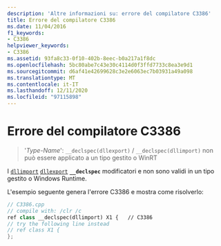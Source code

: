 ```yaml
---
description: 'Altre informazioni su: errore del compilatore C3386'
title: Errore del compilatore C3386
ms.date: 11/04/2016
f1_keywords:
- C3386
helpviewer_keywords:
- C3386
ms.assetid: 93fa8c33-0f10-402b-8eec-b0a217a1f8dc
ms.openlocfilehash: 5bc80abe7c43e30c4114d0f3ffd7733c8ea3e9d1
ms.sourcegitcommit: d6af41e42699628c3e2e6063ec7b03931a49a098
ms.translationtype: MT
ms.contentlocale: it-IT
ms.lasthandoff: 12/11/2020
ms.locfileid: "97115898"
---
```

# <a name="compiler-error-c3386"></a>Errore del compilatore C3386

> '*Type-Name*': `__declspec(dllexport)` / `__declspec(dllimport)` non può essere applicato a un tipo gestito o WinRT

I [`dllimport`](../../cpp/dllexport-dllimport.md) [`dllexport`](../../cpp/dllexport-dllimport.md) **`__declspec`** modificatori e non sono validi in un tipo gestito o Windows Runtime.

L'esempio seguente genera l'errore C3386 e mostra come risolverlo:

```cpp
// C3386.cpp
// compile with: /clr /c
ref class __declspec(dllimport) X1 {   // C3386
// try the following line instead
// ref class X1 {
};
```
